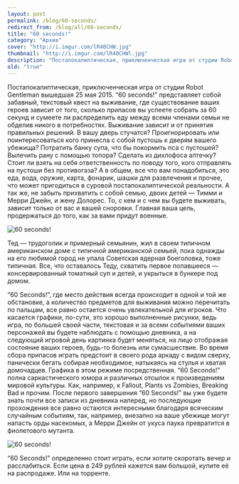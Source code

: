 ```yaml
---
layout: post
permalink: /blog/60-seconds/
redirect_from: /blog/all/60-seconds/
title: "60 seconds!"
category: "Архив"
cover: "http://i.imgur.com/lR40CHW.jpg"
thumbnail: "http://i.imgur.com/lR40CHWl.jpg"
description: "Постапокалиптическая, приключенческая игра от студии Robot Gentleman вышедшая 25 мая 2015. “60 seconds!” представляет собой забавный, текстовый квест на выживание, где существование ваших героев зависит от того, сколько припасов вы успеете собрать за 60 секунд и сумеете ли распределить еду между всеми членами семьи не обделив никого в потребностях. Выживание зависит и от принятия правильных решений."
old: "true"
---
```


Постапокалиптическая, приключенческая игра от студии Robot Gentleman вышедшая 25 мая 2015. “60 seconds!” представляет собой забавный, текстовый квест на выживание, где существование ваших героев зависит от того, сколько припасов вы успеете собрать за 60 секунд и сумеете ли распределить еду между всеми членами семьи не обделив никого в потребностях. Выживание зависит и от принятия правильных решений. В вашу дверь стучатся? Проигнорировать или поинтересоваться кого принесла с собой пустошь к дверям вашего убежища? Потратить банку супа, что бы покормить пса с пустошей? Вылечить рану с помощью топора? Сделать из дихлофоса аптечку? Стоит ли взять на себя ответственность по поводу того, кого отправлять на пустоши без противогаза? А в общем, все что вам понадобиться, это еда, вода, оружие, карта, фонарик, шашки для развлечения и прочее, что может пригодиться в суровой постапокалиптической реальности. А так же, не забыть прихватить с собой семью, двоих детей — Тимми и Мерри Джейн, и жену Долорес. То, с кем и с чем вы будете выживать, зависит только от вас и вашей сноровки. Главная ваша цель, продержаться до того, как за вами придут военные.

![60 seconds!](http://i.imgur.com/Lw8rnIY.jpg)
<p caption>Тед — трудоголик и примерный семьянин, жил в своем типичном американском доме с типичной американской семьей, пока однажды на его любимой город не упала Советская ядерная боеголовка, тоже типичная. Все, что оставалось Теду, схватить первое попавшееся — консервированный томатный суп и детей, и укрыться в бункере под домом.</p>

“60 Seconds!”, где место действия всегда происходит в одной и той же обстановке, а количество предметов для выживания можно перечитать по пальцам, все равно остается очень увлекательной для игроков. Что касается графики, по-сути, это хорошо выполненные рисунки, ведь игра, по большей своей части, текстовая и за всеми событиями ваших персонажей вы будете наблюдать с помощью дневника, а на следующий игровой день картинка будет меняться, на лицо отображая состояние ваших героев, будь-то болезнь или сумасшествие. Во время сбора припасов играть предстоит в своего рода аркаду с видом сверху, панически бегать собирая необходимое, натыкаясь на стулья и хватая домочадцев. Графика в этом режиме посредственная. “60 Seconds!” полна саркастического юмора и различных отсылок к произведениям мировой культуры. Как, например, к Fallout, Plants vs Zombies, Breaking Bad и прочим. После первого завершения “60 Seconds!” вы уже будете знать почти все записи из дневника наперед, но последующие прохождения все равно остаются интересными благодаря всяческим случайным событиям, так, например, внезапно на ваше убежище могут напасть орды насекомых, а Мерри Джейн от укуса паука превратится в фиолетового мутанта.

![60 seconds!](http://i.imgur.com/g415FuL.png)

“60 Seconds!” определенно стоит играть, если хотите скоротать вечер и расслабиться. Если цена в 249 рублей кажется вам большой, купите её на распродаже. Или на торренте.